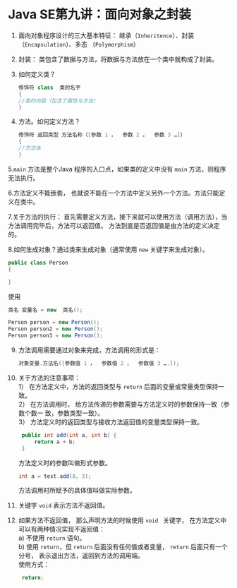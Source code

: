 # Java SE第九讲：面向对象之封装

1. 面向对象程序设计的三大基本特征： 继承（`Inheritence`）、封装（`Encapsulation`）、多态 （`Polymorphism`）

2. 封装： 类包含了数据与方法，将数据与方法放在一个类中就构成了封装。

3. 如何定义类？

   ```java
   修饰符 class  类的名字
   {
   //类的内容（包含了属性与方法）
   }

4. 方法。如何定义方法？

   ```java
   修饰符 返回类型 方法名称（[参数 1 ，  参数 2 ，  参数 3 …]）
   {
   //方法体
   }
   ```

5.`main` 方法是整个Java 程序的入口点，如果类的定义中没有 `main` 方法，则程序无法执行。

6.方法定义不能嵌套， 也就说不能在一个方法中定义另外一个方法。方法只能定义在类中。

7.关于方法的执行： 首先需要定义方法，接下来就可以使用方法（调用方法），当方法调用完毕后，方法可以返回值。 方法到底是否返回值是由方法的定义决定的。

8.如何生成对象？通过类来生成对象（通常使用 `new` 关键字来生成对象）。

```java
public class Person
{

}
```

使用

```java
类名 变量名 = new  类名();

Person person = new Person();
Person person2 = new Person();
Person person3 = new Person();
```

9. 方法调用需要通过对象来完成，方法调用的形式是：

      ```java
      对象变量.方法名([参数值 1 ，  参数值 2 ，  参数值 3 ….]);
      ```


10. 关于方法的注意事项：     
    1） 在方法定义中，方法的返回类型与 `return` 后面的变量或常量类型保持一致。      
    2） 在方法调用时， 给方法传递的参数需要与方法定义时的参数保持一致（参数个数一 致，参数类型一致）。        
    3） 方法定义时的返回类型与接收方法返回值的变量类型保持一致。

    ```java
     public int add(int a, int b) {
         return a + b;
     }
    ```

    方法定义时的参数叫做形式参数。

    ```java
    int a = test.add(8, 3);
    ```

    方法调用时所赋予的具体值叫做实际参数。


12. 关键字 `void` 表示方法不返回值。


13. 如果方法不返回值， 那么声明方法的时候使用 `void ` 关键字， 在方法定义中可以有两种情况实现不返回值：    
    a)     不使用 `return` 语句。           
    b)     使用 `return`，但 `return` 后面没有任何值或者变量， `return` 后面只有一个分号， 表示退出方法，返回到方法的调用端。      
    使用方式：

    ```java
     return;
    ```
    
    
    
    
